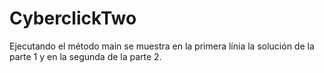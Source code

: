 # CyberclickTwo

Ejecutando el método main se muestra en la primera línia la solución de la parte 1 y en la segunda de la parte 2.
